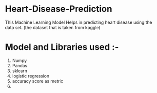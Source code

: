 # Heart-Disease-Prediction
This Machine Learning Model Helps in predicting heart disease using the data set.
(the dataset that is taken from kaggle)
# Model and Libraries used :-
1. Numpy
2. Pandas
3. sklearn
4. logistic regression
5. accuracy score as metric
6. 
